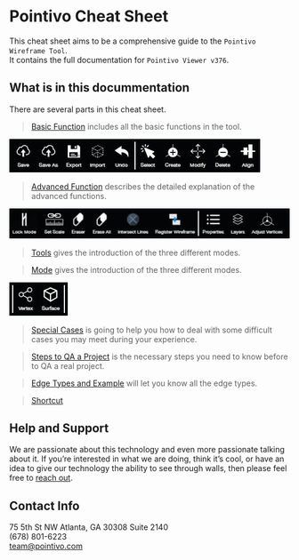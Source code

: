 # Pointivo Cheat Sheet

This cheat sheet aims to be a comprehensive guide to the `Pointivo Wireframe Tool`.   
It contains the full documentation for `Pointivo Viewer v376`.

## What is in this docummentation

There are several parts in this cheat sheet.

>[Basic Function](basic-function.md) includes all the basic functions in the tool.

![](/Images/basic.jpg)

>[Advanced Function](advanced-function.md) describes the detailed explanation of the advanced functions.

![](/Images/advanced.jpg)

>[Tools](tools.md) gives the introduction of the three different modes.



>[Mode](mode.md) gives the introduction of the three different modes.

![](/Images/mode.jpg)

>[Special Cases](special-cases.md) is going to help you how to deal with some difficult cases you may meet during your experience.

>[Steps to QA a Project](steps-to-qa-a-project.md) is the necessary steps you need to know before to QA a real project.

>[Edge Types and Example](edge-types-and-example.md) will let you know all the edge types.

>[Shortcut](shortcut.md)

## Help and Support

We are passionate about this technology and even more passionate talking about it. If you’re interested in what we are doing, think it’s cool, or have an idea to give our technology the ability to see through walls, then please feel free to [reach out](http://pointivo.com/contact/).

## Contact Info

75 5th St NW Atlanta, GA 30308 Suite 2140  
\(678\) 801-6223  
team@pointivo.com

